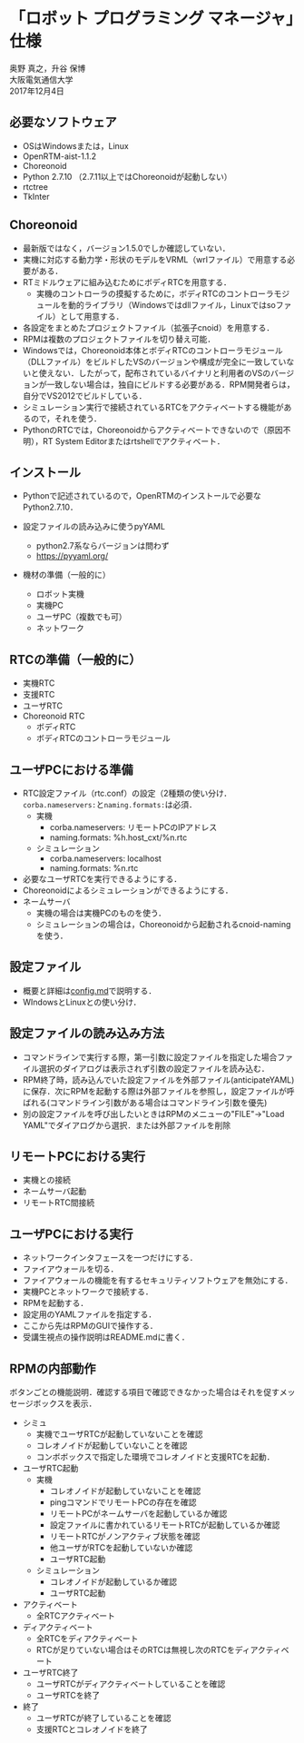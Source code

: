 # 「ロボット プログラミング マネージャ」仕様

奥野 真之，升谷 保博  
大阪電気通信大学  
2017年12月4日  

## 必要なソフトウェア
  - OSはWindowsまたは，Linux
  - OpenRTM-aist-1.1.2
  - Choreonoid
  - Python 2.7.10 （2.7.11以上ではChoreonoidが起動しない）
  - rtctree
  - TkInter

## Choreonoid
  - 最新版ではなく，バージョン1.5.0でしか確認していない．
  - 実機に対応する動力学・形状のモデルをVRML（wrlファイル）で用意する必要がある．
  - RTミドルウェアに組み込むためにボディRTCを用意する．
    - 実機のコントローラの摸擬するために，ボディRTCのコントローラモジュールを動的ライブラリ（Windowsではdllファイル，Linuxではsoファイル）として用意する．
  - 各設定をまとめたプロジェクトファイル（拡張子cnoid）を用意する．
  - RPMは複数のプロジェクトファイルを切り替え可能．
  - Windowsでは，Choreonoid本体とボディRTCのコントローラモジュール（DLLファイル）をビルドしたVSのバージョンや構成が完全に一致していないと使えない．したがって，配布されているバイナリと利用者のVSのバージョンが一致しない場合は，独自にビルドする必要がある．RPM開発者らは，自分でVS2012でビルドしている．
  - シミュレーション実行で接続されているRTCをアクティベートする機能があるので，それを使う．
  - PythonのRTCでは，Choreonoidからアクティベートできないので（原因不明），RT System Editorまたはrtshellでアクティベート．

## インストール
  - Pythonで記述されているので，OpenRTMのインストールで必要なPython2.7.10．
  - 設定ファイルの読み込みに使うpyYAML
    - python2.7系ならバージョンは問わず
    - https://pyyaml.org/

- 機材の準備（一般的に）
  - ロボット実機
  - 実機PC
  - ユーザPC（複数でも可）
  - ネットワーク

## RTCの準備（一般的に）
  - 実機RTC
  - 支援RTC
  - ユーザRTC
  - Choreonoid RTC
    - ボディRTC
    - ボディRTCのコントローラモジュール

## ユーザPCにおける準備
  - RTC設定ファイル（rtc.conf）の設定（2種類の使い分け．```corba.nameservers:```と```naming.formats:```は必須．
    - 実機
      - corba.nameservers: リモートPCのIPアドレス
      - naming.formats: %h.host_cxt/%n.rtc
    - シミュレーション
      - corba.nameservers: localhost
      - naming.formats: %n.rtc
  - 必要なユーザRTCを実行できるようにする．
  - Choreonoidによるシミュレーションができるようにする．
  - ネームサーバ
     - 実機の場合は実機PCのものを使う．
     - シミュレーションの場合は，Choreonoidから起動されるcnoid-namingを使う．

## 設定ファイル
  - 概要と詳細は[config.md](https://github.com/MasutaniLab/robot-programming-manager/blob/master/config.md)で説明する．
  - WIndowsとLinuxとの使い分け．

## 設定ファイルの読み込み方法
  - コマンドラインで実行する際，第一引数に設定ファイルを指定した場合ファイル選択のダイアログは表示されず引数の設定ファイルを読み込む．
  - RPM終了時，読み込んでいた設定ファイルを外部ファイル(anticipateYAML)に保存．次にRPMを起動する際は外部ファイルを参照し，設定ファイルが呼ばれる(コマンドライン引数がある場合はコマンドライン引数を優先)
  - 別の設定ファイルを呼び出したいときはRPMのメニューの"FILE"→"Load YAML"でダイアログから選択．または外部ファイルを削除

## リモートPCにおける実行
  - 実機との接続
  - ネームサーバ起動
  - リモートRTC間接続

## ユーザPCにおける実行
  - ネットワークインタフェースを一つだけにする．
  - ファイアウォールを切る．
  - ファイアウォールの機能を有するセキュリティソフトウェアを無効にする．
  - 実機PCとネットワークで接続する．
  - RPMを起動する．
  - 設定用のYAMLファイルを指定する．
  - ここから先はRPMのGUIで操作する．
  - 受講生視点の操作説明はREADME.mdに書く．

## RPMの内部動作
ボタンごとの機能説明．確認する項目で確認できなかった場合はそれを促すメッセージボックスを表示．
- シミュ
  - 実機でユーザRTCが起動していないことを確認
  - コレオノイドが起動していないことを確認
  - コンボボックスで指定した環境でコレオノイドと支援RTCを起動．
- ユーザRTC起動
  - 実機
    - コレオノイドが起動していないことを確認
    - pingコマンドでリモートPCの存在を確認
    - リモートPCがネームサーバを起動しているか確認
    - 設定ファイルに書かれているリモートRTCが起動しているか確認
    - リモートRTCがノンアクティブ状態を確認
    - 他ユーザがRTCを起動していないか確認
    - ユーザRTC起動
  - シミュレーション
    - コレオノイドが起動しているか確認
    - ユーザRTC起動
- アクティベート
  - 全RTCアクティベート
- ディアクティベート
  - 全RTCをディアクティベート
  - RTCが足りていない場合はそのRTCは無視し次のRTCをディアクティベート
- ユーザRTC終了
  - ユーザRTCがディアクティベートしていることを確認
  - ユーザRTCを終了
- 終了
  - ユーザRTCが終了していることを確認
  - 支援RTCとコレオノイドを終了
